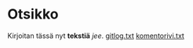 # Otsikko

Kirjoitan tässä nyt **tekstiä** *jee*.
[gitlog.txt](https://github.com/Deca89/ot-harjoitustyo/blob/master/laskarit/viikko1/gitlog.txt)
[komentorivi.txt](https://github.com/Deca89/ot-harjoitustyo/blob/master/laskarit/viikko1/komentorivi.txt)

